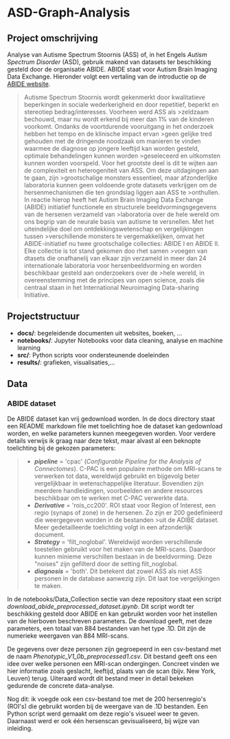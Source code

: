 # ASD-Graph-Analysis

## Project omschrijving
Analyse van Autisme Spectrum Stoornis (ASS) of, in het Engels *Autism Spectrum Disorder* (ASD), gebruik makend van datasets ter beschikking gesteld door de organisatie ABIDE.
ABIDE staat voor Autism Brain Imaging Data Exchange. Hieronder volgt een vertaling van de introductie op de [ABIDE website](https://fcon_1000.projects.nitrc.org/indi/abide/).

>Autisme Spectrum Stoornis wordt gekenmerkt door kwalitatieve beperkingen in sociale wederkerigheid en door repetitief, beperkt en stereotiep bedrag/interesses. Voorheen werd ASS als >zeldzaam bechouwd, maar nu wordt erkend bij meer dan 1% van de kinderen voorkomt. Ondanks de voortdurende vooruitgang in het onderzoek hebben het tempo en de klinische impact ervan >geen gelijke tred gehouden met de dringende noodzaak om manieren te vinden waarmee de diagnose op jongere leeftijd kan worden gesteld, optimale behandelingen kunnen worden >geseleceerd en uitkomsten kunnen worden voorspeld. Voor het grootste deel is dit te wijten aan de complexiteit en heterogeniteit van ASS. Om deze uitdagingen aan te gaan, zijn >grootschalige monsters essentieel, maar afzonderlijke laboratoria kunnen geen voldoende grote datasets verkrijgen om de hersenmechanismen die ten grondslag liggen aan ASS te >onthullen. In reactie hierop heeft het Autism Brain Imaging Data Exchange (ABIDE) initiatief functionele en structurele beeldvormingsgegevens van de hersenen verzameld van >laboratoria over de hele wereld om ons begrip van de neurale basis van autisme te versnellen. Met het uiteindelijke doel om ontdekkingswetenschap en vergelijkingen tussen >verschillende monsters te vergemakkelijken, omvat het ABIDE-initiatief nu twee grootschalige collecties: ABIDE I en ABIDE II. Elke collectie is tot stand gekomen doo rhet samen >voegen van dtasets die onafhanelij van elkaar zijn verzameld in meer dan 24 internationale laboratoria voor hersenbeeldvorming en worden beschikbaar gesteld aan onderzoekers over de >hele wereld, in overeenstemming met de principes van open science, zoals die centraal staan in het International Neuroimaging Data-sharing Initiative.

## Projectstructuur
- **docs/**: begeleidende documenten uit websites, boeken, ...
- **notebooks/**: Jupyter Notebooks voor data cleaning, analyse en machine learning
- **src/**: Python scripts voor ondersteunende doeleinden
- **results/**: grafieken, visualisaties,...

## Data
### ABIDE dataset
De ABIDE dataset kan vrij gedownload worden. In de docs directory staat een README markdown file met toelichting hoe de dataset kan gedownload worden, en welke parameters kunnen meegegeven worden. Voor verdere details verwijs ik graag naar deze tekst, maar alvast al een beknopte toelichting bij de gekozen parameters:
> - ***pipeline*** = 'cpac' (*Configurable Pipeline for the Analysis of Connectomes*). C-PAC is een populaire methode om MRI-scans te verwerken tot data, wereldwijd gebruikt en bijgevolg beter vergelijkbaar in wetenschappelijke literatuur. Bovendien zijn meerdere handleidingen, voorbeelden en andere resources beschikbaar om te werken met C-PAC verwerkte data.
>- ***Derivative*** = 'rois_cc200'. ROI staat voor Region of Interest, een regio (synaps of zone) in de hersenen. Zo zijn er 200 gedefinieerd die weergegeven worden in de bestanden >uit de ADIBE dataset. Meer gedetailleerde toelichting volgt in een afzonderlijk document.
>- ***Strategy*** = 'filt_noglobal'. Wereldwijd worden verschillende toestellen gebruikt voor het maken van de MRI-scans. Daardoor kunnen minieme verschillen bestaan in de beeldvorming. Deze "noises" zijn gefilterd door de setting filt_noglobal.
>- ***diagnosis*** = 'both'. Dit betekent dat zowel ASS als niet ASS personen in de database aanwezig zijn. Dit laat toe vergelijkingen te maken.

In de notebooks/Data_Collection sectie van deze repository staat een script *download_abide_preprocessed_dataset.ipynb*. Dit script wordt ter beschikking gesteld door ABIDE en kan gebruikt worden voor het instellen van de hierboven beschreven parameters. De download geeft, met deze parameters, een totaal van 884 bestanden van het type .1D. Dit zijn de numerieke weergaven van 884 MRI-scans. 

De gegevens over deze personen zijn gegroepeerd in een csv-bestand met de naam *Phenotypic_V1_0b_preprocessed1.csv*. Dit bestand geeft ons een idee over welke personen een MRI-scan ondergingen. Concreet vinden we hier informatie zoals geslacht, leeftijd, plaats van de scan (bijv. New York, Leuven) terug. Uiteraard wordt dit bestand meer in detail bekeken gedurende de concrete data-analyse.

Nog dit: ik voegde ook een csv-bestand toe met de 200 hersenregio's (ROI's) die gebruikt worden bij de weergave van de .1D bestanden. Een Python script werd gemaakt om deze regio's visueel weer te geven. Daarnaast werd er ook één hersenscan gevisualiseerd, bij wijze van inleiding. 
